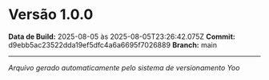 # Versão 1.0.0

**Data de Build:** 2025-08-05 às 2025-08-05T23:26:42.075Z
**Commit:** d9ebb5ac23522dda19ef5dfc4a6a6695f7026889
**Branch:** main

---
*Arquivo gerado automaticamente pelo sistema de versionamento Yoo*

